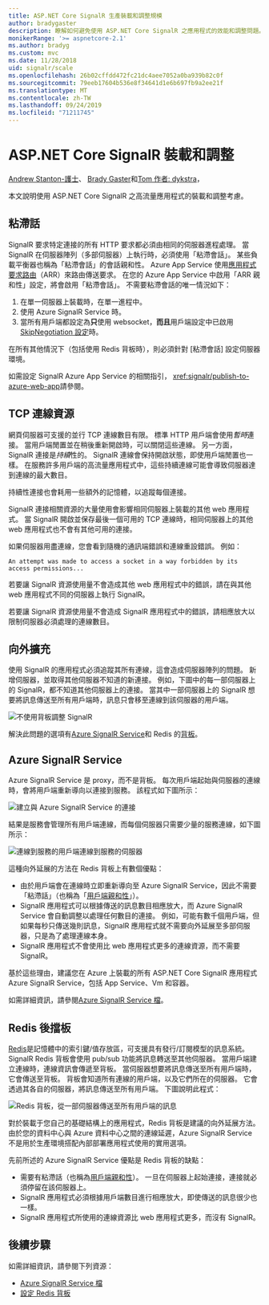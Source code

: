 ```yaml
---
title: ASP.NET Core SignalR 生產裝載和調整規模
author: bradygaster
description: 瞭解如何避免使用 ASP.NET Core SignalR 之應用程式的效能和調整問題。
monikerRange: '>= aspnetcore-2.1'
ms.author: bradyg
ms.custom: mvc
ms.date: 11/28/2018
uid: signalr/scale
ms.openlocfilehash: 26b02cffdd472fc21dc4aee7052a0ba939b82c0f
ms.sourcegitcommit: 79eeb17604b536e8f34641d1e6b697fb9a2ee21f
ms.translationtype: MT
ms.contentlocale: zh-TW
ms.lasthandoff: 09/24/2019
ms.locfileid: "71211745"
---
```

# <a name="aspnet-core-signalr-hosting-and-scaling"></a>ASP.NET Core SignalR 裝載和調整

[Andrew Stanton-護士](https://twitter.com/anurse)、 [Brady Gaster](https://twitter.com/bradygaster)和[Tom 作者: dykstra](https://github.com/tdykstra)，

本文說明使用 ASP.NET Core SignalR 之高流量應用程式的裝載和調整考慮。

## <a name="sticky-sessions"></a>粘滯話

SignalR 要求特定連接的所有 HTTP 要求都必須由相同的伺服器進程處理。 當 SignalR 在伺服器陣列（多部伺服器）上執行時，必須使用「粘滯會話」。 某些負載平衡器也稱為「粘滯會話」的會話親和性。 Azure App Service 使用[應用程式要求路由](https://docs.microsoft.com/iis/extensions/planning-for-arr/application-request-routing-version-2-overview)（ARR）來路由傳送要求。 在您的 Azure App Service 中啟用「ARR 親和性」設定，將會啟用「粘滯會話」。 不需要粘滯會話的唯一情況如下：

1. 在單一伺服器上裝載時，在單一進程中。
1. 使用 Azure SignalR Service 時。
1. 當所有用戶端都設定為**只**使用 websocket，**而且**用戶端設定中已啟用[SkipNegotiation 設定](xref:signalr/configuration#configure-additional-options)時。

在所有其他情況下（包括使用 Redis 背板時），則必須針對 [粘滯會話] 設定伺服器環境。

如需設定 SignalR Azure App Service 的相關指引， <xref:signalr/publish-to-azure-web-app>請參閱。

## <a name="tcp-connection-resources"></a>TCP 連線資源

網頁伺服器可支援的並行 TCP 連線數目有限。 標準 HTTP 用戶端會使用*暫時*連接。 當用戶端閒置並在稍後重新開啟時，可以關閉這些連線。 另一方面，SignalR 連接是*持續*性的。 SignalR 連線會保持開啟狀態，即使用戶端閒置也一樣。 在服務許多用戶端的高流量應用程式中，這些持續連線可能會導致伺服器達到連線的最大數目。

持續性連接也會耗用一些額外的記憶體，以追蹤每個連接。

SignalR 連接相關資源的大量使用會影響相同伺服器上裝載的其他 web 應用程式。 當 SignalR 開啟並保存最後一個可用的 TCP 連線時，相同伺服器上的其他 web 應用程式也不會有其他可用的連接。

如果伺服器用盡連線，您會看到隨機的通訊端錯誤和連線重設錯誤。 例如：

```
An attempt was made to access a socket in a way forbidden by its access permissions...
```

若要讓 SignalR 資源使用量不會造成其他 web 應用程式中的錯誤，請在與其他 web 應用程式不同的伺服器上執行 SignalR。

若要讓 SignalR 資源使用量不會造成 SignalR 應用程式中的錯誤，請相應放大以限制伺服器必須處理的連線數目。

## <a name="scale-out"></a>向外擴充

使用 SignalR 的應用程式必須追蹤其所有連線，這會造成伺服器陣列的問題。 新增伺服器，並取得其他伺服器不知道的新連接。 例如，下圖中的每一部伺服器上的 SignalR，都不知道其他伺服器上的連接。 當其中一部伺服器上的 SignalR 想要將訊息傳送至所有用戶端時，訊息只會移至連線到該伺服器的用戶端。

![不使用背板調整 SignalR](scale/_static/scale-no-backplane.png)

解決此問題的選項有[Azure SignalR Service](#azure-signalr-service)和 Redis 的[背板](#redis-backplane)。

## <a name="azure-signalr-service"></a>Azure SignalR Service

Azure SignalR Service 是 proxy，而不是背板。 每次用戶端起始與伺服器的連線時，會將用戶端重新導向以連接到服務。 該程式如下圖所示：

![建立與 Azure SignalR Service 的連接](scale/_static/azure-signalr-service-one-connection.png)

結果是服務會管理所有用戶端連線，而每個伺服器只需要少量的服務連線，如下圖所示：

![連線到服務的用戶端連線到服務的伺服器](scale/_static/azure-signalr-service-multiple-connections.png)

這種向外延展的方法在 Redis 背板上有數個優點：

* 由於用戶端會在連線時立即重新導向至 Azure SignalR Service，因此不需要「粘滯話」（也稱為「[用戶端親和性](/iis/extensions/configuring-application-request-routing-arr/http-load-balancing-using-application-request-routing#step-3---configure-client-affinity)」）。
* SignalR 應用程式可以根據傳送的訊息數目相應放大，而 Azure SignalR Service 會自動調整以處理任何數目的連接。 例如，可能有數千個用戶端，但如果每秒只傳送幾則訊息，SignalR 應用程式就不需要向外延展至多部伺服器，只是為了處理連線本身。
* SignalR 應用程式不會使用比 web 應用程式更多的連線資源，而不需要 SignalR。

基於這些理由，建議您在 Azure 上裝載的所有 ASP.NET Core SignalR 應用程式 Azure SignalR Service，包括 App Service、Vm 和容器。

如需詳細資訊，請參閱[Azure SignalR Service 檔](/azure/azure-signalr/signalr-overview)。

## <a name="redis-backplane"></a>Redis 後擋板

[Redis](https://redis.io/)是記憶體中的索引鍵/值存放區，可支援具有發行/訂閱模型的訊息系統。 SignalR Redis 背板會使用 pub/sub 功能將訊息轉送至其他伺服器。 當用戶端建立連線時，連線資訊會傳遞至背板。 當伺服器想要將訊息傳送至所有用戶端時，它會傳送至背板。 背板會知道所有連線的用戶端，以及它們所在的伺服器。 它會透過其各自的伺服器，將訊息傳送至所有用戶端。 下圖說明此程式：

![Redis 背板，從一部伺服器傳送至所有用戶端的訊息](scale/_static/redis-backplane.png)

對於裝載于您自己的基礎結構上的應用程式，Redis 背板是建議的向外延展方法。 由於您的資料中心與 Azure 資料中心之間的連線延遲，Azure SignalR Service 不是用於生產環境搭配內部部署應用程式使用的實用選項。

先前所述的 Azure SignalR Service 優點是 Redis 背板的缺點：

* 需要有粘滯話（也稱為[用戶端親和性](/iis/extensions/configuring-application-request-routing-arr/http-load-balancing-using-application-request-routing#step-3---configure-client-affinity)）。 一旦在伺服器上起始連接，連接就必須停留在該伺服器上。
* SignalR 應用程式必須根據用戶端數目進行相應放大，即使傳送的訊息很少也一樣。
* SignalR 應用程式所使用的連線資源比 web 應用程式更多，而沒有 SignalR。

## <a name="next-steps"></a>後續步驟

如需詳細資訊，請參閱下列資源：

* [Azure SignalR Service 檔](/azure/azure-signalr/signalr-overview)
* [設定 Redis 背板](xref:signalr/redis-backplane)
